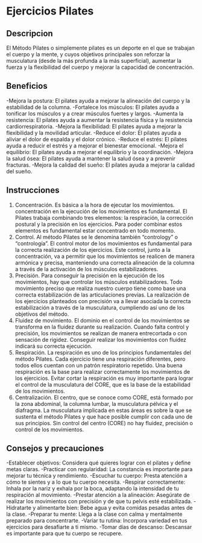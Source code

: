 # Ejercicios Pilates

## Descripcion

El Método Pilates o simplemente pilates es un deporte en el que se trabajan el cuerpo y la mente, y cuyos objetivos principales son reforzar la musculatura (desde la más profunda a la más superficial), aumentar la fuerza y la flexibilidad del cuerpo y mejorar la capacidad de concentración.

## Beneficios

-Mejora la postura: El pilates ayuda a mejorar la alineación del cuerpo y la estabilidad de la columna. 
-Fortalece los músculos: El pilates ayuda a tonificar los músculos y a crear músculos fuertes y largos. 
-Aumenta la resistencia: El pilates ayuda a aumentar la resistencia física y la resistencia cardiorrespiratoria. 
-Mejora la flexibilidad: El pilates ayuda a mejorar la flexibilidad y la movilidad articular. 
-Reduce el dolor: El pilates ayuda a aliviar el dolor de espalda y el dolor crónico. 
-Reduce el estrés: El pilates ayuda a reducir el estrés y a mejorar el bienestar emocional. 
-Mejora el equilibrio: El pilates ayuda a mejorar el equilibrio y la coordinación. 
-Mejora la salud ósea: El pilates ayuda a mantener la salud ósea y a prevenir fracturas. 
-Mejora la calidad del sueño: El pilates ayuda a mejorar la calidad del sueño.

## Instrucciones

1. Concentración.
Es básica a la hora de ejecutar los movimientos. concentración en la ejecución de los movimientos es fundamental. El Pilates trabaja combinando tres elementos: la respiración, la corrección postural y la precisión en los ejercicios. Para poder combinar estos elementos es fundamental estar concentrado en todo momento.
2. Control.
Al método Pilates se le denomina también “contrology” o “contrología”. El control motor de los movimientos es fundamental para la correcta realización de los ejercicios. Este control, junto a la concentración, va a permitir que los movimientos se realicen de manera armónica y precisa, manteniendo una correcta alineación de la columna a través de la activación de los músculos estabilizadores.
3. Precisión.
Para conseguir la precisión en la ejecución de los movimientos, hay que controlar los músculos estabilizadores. Todo movimiento preciso que realiza nuestro cuerpo tiene como base una correcta estabilización de las articulaciones previas. La realización de los ejercicios planteados con precisión va a llevar asociada la correcta estabilización a través de la musculatura, cumpliendo así uno de los objetivos del método.
4. Fluidez de movimiento.
El dominio en el control de los movimientos  se transforma en la fluidez durante su realización. Cuando falta control y precisión, los movimientos se realizan de manera entrecortada o con sensación de rigidez. Conseguir realizar los movimientos con fluidez indicará su correcta ejecución.
5. Respiración.
La respiración es uno de los principios fundamentales del método Pilates. Cada ejercicio tiene una respiración diferentes, pero todos ellos cuentan con un patrón respiratorio repetido. Una buena respiración es la base para realizar correctamente los movimientos de los ejercicios. Evitar cortar la respiración es muy importante para lograr el control de la musculatura del CORE, que es la base de la estabilidad de los movimientos.
6. Centralización.
El centro, que se conoce como CORE, está formado por la zona abdominal, la columna lumbar, la musculatura pélvica y el diafragma. La musculatura implicada en estas áreas es sobre la que se sustenta el método Pilates y que hace posible cumplir con cada uno de sus principios. Sin control del centro (CORE) no hay fluidez, precisión o control de los movimientos.

## Consejos y precauciones 

-Establecer objetivos: Considera qué quieres lograr con el pilates y define metas claras. 
-Practicar con regularidad: La constancia es importante para mejorar tu técnica y rendimiento. 
-Escuchar tu cuerpo: Presta atención a cómo te sientes y a lo que tu cuerpo necesita. 
-Respirar correctamente: Inhala por la nariz y exhala por la boca, adaptando la intensidad de tu respiración al movimiento. 
-Prestar atención a la alineación: Asegúrate de realizar los movimientos con precisión y de que tu pelvis esté estabilizada. 
-Hidratarte y alimentarte bien: Bebe agua y evita comidas pesadas antes de la clase. 
-Preparar tu mente: Llega a la clase con calma y mentalmente preparado para concentrarte. 
-Variar tu rutina: Incorpora variedad en tus ejercicios para desafiarte a ti mismo. 
-Tomar días de descanso: Descansar es importante para que tu cuerpo se recupere. 